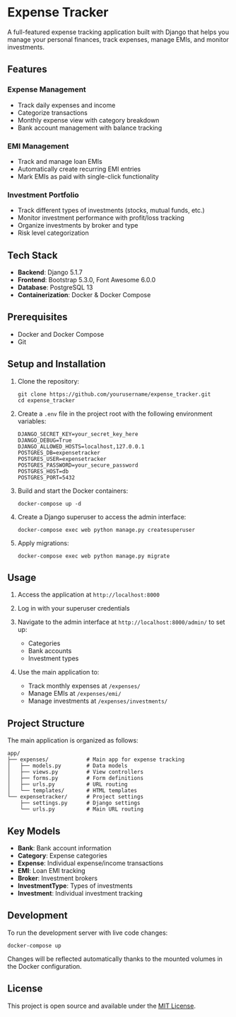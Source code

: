 # Expense Tracker

A full-featured expense tracking application built with Django that helps you manage your personal finances, track expenses, manage EMIs, and monitor investments.

## Features

### Expense Management
- Track daily expenses and income
- Categorize transactions
- Monthly expense view with category breakdown
- Bank account management with balance tracking

### EMI Management
- Track and manage loan EMIs
- Automatically create recurring EMI entries
- Mark EMIs as paid with single-click functionality

### Investment Portfolio
- Track different types of investments (stocks, mutual funds, etc.)
- Monitor investment performance with profit/loss tracking
- Organize investments by broker and type
- Risk level categorization

## Tech Stack

- **Backend**: Django 5.1.7
- **Frontend**: Bootstrap 5.3.0, Font Awesome 6.0.0
- **Database**: PostgreSQL 13
- **Containerization**: Docker & Docker Compose

## Prerequisites

- Docker and Docker Compose
- Git

## Setup and Installation

1. Clone the repository:
   ```
   git clone https://github.com/yourusername/expense_tracker.git
   cd expense_tracker
   ```

2. Create a `.env` file in the project root with the following environment variables:
   ```
   DJANGO_SECRET_KEY=your_secret_key_here
   DJANGO_DEBUG=True
   DJANGO_ALLOWED_HOSTS=localhost,127.0.0.1
   POSTGRES_DB=expensetracker
   POSTGRES_USER=expensetracker
   POSTGRES_PASSWORD=your_secure_password
   POSTGRES_HOST=db
   POSTGRES_PORT=5432
   ```

3. Build and start the Docker containers:
   ```
   docker-compose up -d
   ```

4. Create a Django superuser to access the admin interface:
   ```
   docker-compose exec web python manage.py createsuperuser
   ```

5. Apply migrations:
   ```
   docker-compose exec web python manage.py migrate
   ```

## Usage

1. Access the application at `http://localhost:8000`
2. Log in with your superuser credentials
3. Navigate to the admin interface at `http://localhost:8000/admin/` to set up:
   - Categories
   - Bank accounts
   - Investment types

4. Use the main application to:
   - Track monthly expenses at `/expenses/`
   - Manage EMIs at `/expenses/emi/`
   - Manage investments at `/expenses/investments/`

## Project Structure

The main application is organized as follows:

```
app/
├── expenses/            # Main app for expense tracking
│   ├── models.py        # Data models
│   ├── views.py         # View controllers
│   ├── forms.py         # Form definitions
│   ├── urls.py          # URL routing
│   └── templates/       # HTML templates
└── expensetracker/      # Project settings
    ├── settings.py      # Django settings
    └── urls.py          # Main URL routing
```

## Key Models

- **Bank**: Bank account information
- **Category**: Expense categories
- **Expense**: Individual expense/income transactions
- **EMI**: Loan EMI tracking
- **Broker**: Investment brokers
- **InvestmentType**: Types of investments
- **Investment**: Individual investment tracking

## Development

To run the development server with live code changes:

```
docker-compose up
```

Changes will be reflected automatically thanks to the mounted volumes in the Docker configuration.

## License

This project is open source and available under the [MIT License](LICENSE).